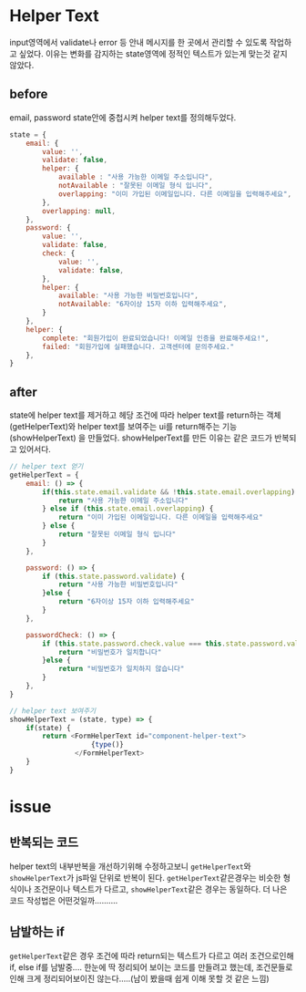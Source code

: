 # Helper Text
input영역에서 validate나 error 등 안내 메시지를 한 곳에서 관리할 수 있도록 작업하고 싶었다.
이유는 변화를 감지하는 state영역에 정적인 텍스트가 있는게 맞는것 같지 않았다.

## before
email, password state안에 중첩시켜 helper text를 정의해두었다.

```javascript
state = {
    email: {
        value: '',
        validate: false,
        helper: {
            available : "사용 가능한 이메일 주소입니다",
            notAvailable : "잘못된 이메일 형식 입니다",
            overlapping: "이미 가입된 이메일입니다. 다른 이메일을 입력해주세요",
        },
        overlapping: null,
    },
    password: {
        value: '',
        validate: false,
        check: {
            value: '',
            validate: false,
        },
        helper: {
            available: "사용 가능한 비밀번호입니다",
            notAvailable: "6자이상 15자 이하 입력해주세요",
        }
    },
    helper: {
        complete: "회원가입이 완료되었습니다! 이메일 인증을 완료해주세요!",
        failed: "회원가입에 실패했습니다. 고객센터에 문의주세요."
    },
}
```

## after
state에 helper text를 제거하고
헤당 조건에 따라 helper text를 return하는 객체(getHelperText)와 helper text를 보여주는 ui를 return해주는 기능(showHelperText)
을 만들었다. showHelperText를 만든 이유는 같은 코드가 반복되고 있어서다.

```javascript
// helper text 얻기
getHelperText = {
    email: () => {
        if(this.state.email.validate && !this.state.email.overlapping) {
            return "사용 가능한 이메일 주소입니다"
        } else if (this.state.email.overlapping) {
            return "이미 가입된 이메일입니다. 다른 이메일을 입력해주세요"
        } else {
            return "잘못된 이메일 형식 입니다"
        }
    },

    password: () => {
        if (this.state.password.validate) {
            return "사용 가능한 비밀번호입니다"
        }else {
            return "6자이상 15자 이하 입력해주세요"
        }
    },

    passwordCheck: () => {
        if (this.state.password.check.value === this.state.password.value) {
            return "비밀번호가 일치합니다"
        }else {
            return "비밀번호가 일치하지 않습니다"
        }
    },
}

// helper text 보여주기
showHelperText = (state, type) => {
    if(state) {
        return <FormHelperText id="component-helper-text">
                    {type()}
                </FormHelperText>
    }
}
```

# issue
## 반복되는 코드
helper text의 내부반복을 개선하기위해 수정하고보니 `getHelperText`와 `showHelperText`가 js파일 단위로 반복이 된다. `getHelperText`같은경우는 비슷한 형식이나 조건문이나 텍스트가 다르고, `showHelperText`같은 경우는 동일하다.
더 나은 코드 작성법은 어떤것일까..........

## 남발하는 if
`getHelperText`같은 경우 조건에 따라 return되는 텍스트가 다르고 여러 조건으로인해
if, else if를 남발중.... 한눈에 딱 정리되어 보이는 코드를 만들려고 했는데, 조건문들로 인해 크게 정리되어보이진 않는다.....(남이 봤을때 쉽게 이해 못할 것 같은 느낌)